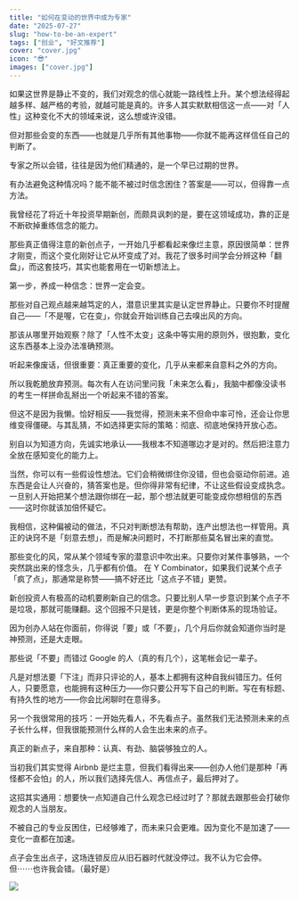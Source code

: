 ```yaml
---
title: "如何在变动的世界中成为专家"
date: "2025-07-27"
slug: "how-to-be-an-expert"
tags: ["创业", "好文推荐"]
cover: "cover.jpg"
icon: "😎"
images: ["cover.jpg"]
---
```

如果这世界是静止不变的，我们对观念的信心就能一路线性上升。某个想法经得起越多样、越严格的考验，就越可能是真的。许多人其实默默相信这一点——对「人性」这种变化不大的领域来说，这么想或许没错。



但对那些会变的东西——也就是几乎所有其他事物——你就不能再这样信任自己的判断了。



专家之所以会错，往往是因为他们精通的，是一个早已过期的世界。



有办法避免这种情况吗？能不能不被过时信念困住？答案是——可以，但得靠一点方法。



我曾经花了将近十年投资早期新创，而颇具讽刺的是，要在这领域成功，靠的正是不断砍掉重练信念的能力。



那些真正值得注意的新创点子，一开始几乎都看起来像烂主意，原因很简单：世界才刚变，而这个变化刚好让它从坏变成了对。我花了很多时间学会分辨这种「翻盘」，而这套技巧，其实也能套用在一切新想法上。



第一步，养成一种信念：世界一定会变。



那些对自己观点越来越笃定的人，潜意识里其实是认定世界静止。只要你不时提醒自己——「不是喔，它在变」，你就会开始训练自己去嗅出风的方向。



那该从哪里开始观察？除了「人性不太变」这条中等实用的原则外，很抱歉，变化这东西基本上没办法准确预测。



听起来像废话，但很重要：真正重要的变化，几乎从来都来自意料之外的方向。



所以我乾脆放弃预测。每次有人在访问里问我「未来怎么看」，我脑中都像没读书的考生一样拼命乱掰出一个听起来不错的答案。



但这不是因为我懒。恰好相反——我觉得，预测未来不但命中率可怜，还会让你思维变得僵硬。与其乱猜，不如选择更实际的策略：彻底、彻底地保持开放心态。



别自以为知道方向，先诚实地承认——我根本不知道哪边才是对的。然后把注意力全放在感知变化的能力上。



当然，你可以有一些假设性想法。它们会稍微绑住你没错，但也会驱动你前进。追东西是会让人兴奋的，猜答案也是。但你得非常有纪律，不让这些假设变成执念。
一旦别人开始把某个想法跟你绑在一起，那个想法就更可能变成你想相信的东西——这时你就该加倍怀疑它。



我相信，这种偏被动的做法，不只对判断想法有帮助，连产出想法也一样管用。真正的诀窍不是「刻意去想」，而是解决问题时，不打断那些莫名冒出来的直觉。



那些变化的风，常从某个领域专家的潜意识中吹出来。只要你对某件事够熟，一个突然跳出来的怪念头，几乎都有价值。
在 Y Combinator，如果我们说某个点子「疯了点」，那通常是称赞——搞不好还比「这点子不错」更赞。



新创投资人有极高的动机要刷新自己的信念。只要比别人早一步意识到某个点子不是垃圾，那就可能赚翻。这个回报不只是钱，更是你整个判断体系的现场验证。



因为创办人站在你面前，你得说「要」或「不要」，几个月后你就会知道你当时是神预测，还是大走眼。



那些说「不要」而错过 Google 的人（真的有几个），这笔帐会记一辈子。



凡是对想法要「下注」而非只评论的人，基本上都拥有这种自我纠错压力。任何人，只要愿意，也能拥有这种压力——你只要公开写下自己的判断。写在有标题、有持久性的地方——你会比闲聊时在意得多。



另一个我很常用的技巧：一开始先看人，不先看点子。虽然我们无法预测未来的点子长什么样，但我很能预测什么样的人会生出未来的点子。



真正的新点子，来自那种：认真、有劲、脑袋够独立的人。



当初我们其实觉得 Airbnb 是烂主意，但我们看得出来——创办人他们是那种「再怪都不会怕」的人，所以我们选择先信人、再信点子，最后押对了。



这招其实通用：想要快一点知道自己什么观念已经过时了？那就去跟那些会打破你观念的人当朋友。



不被自己的专业反困住，已经够难了，而未来只会更难。因为变化不是加速了——变化一直都在加速。



点子会生出点子，这场连锁反应从旧石器时代就没停过。我不认为它会停。
但⋯⋯也许我会错。（最好是）




![](https://prod-files-secure.s3.us-west-2.amazonaws.com/112d0858-5090-4d34-a606-b75eb8d65fd2/46476355-9cf3-4e99-9b7a-3531bc426380/1000202064.png?X-Amz-Algorithm=AWS4-HMAC-SHA256&X-Amz-Content-Sha256=UNSIGNED-PAYLOAD&X-Amz-Credential=ASIAZI2LB466Q25ZCDRF%2F20250917%2Fus-west-2%2Fs3%2Faws4_request&X-Amz-Date=20250917T163945Z&X-Amz-Expires=3600&X-Amz-Security-Token=IQoJb3JpZ2luX2VjEDAaCXVzLXdlc3QtMiJIMEYCIQCmf6LnnBeK4znCrNJJ1tS9cEbltakc2DIsEFF3N0aNiwIhAOKmcz%2BSoNuCXmIKAyUiB%2B1Mqc39CB5VfYCE2j4AtzHbKogECKn%2F%2F%2F%2F%2F%2F%2F%2F%2F%2FwEQABoMNjM3NDIzMTgzODA1IgxLn0iznndQWxf6K28q3AOBMcyhWVp%2FuH52IahvqyvSp1%2Bnmr%2BKQdrvoWXx9lFyDkhRHhQsvrk4nsdd3L41vOZYziyHAyGyeDtl3BYcBM9R1xpIuoHgsdB0bkcdq%2FTcEfjPjEIUBXOvc63t7C4qHEOk28jInO8eIuKO9AwOXA5OgQiR3GztSex4Uojk1YELyciJS39Q0a0q39xPqCMPlENgmVxBRus6I4MGr%2B%2BeTHLoGqUoRDC%2BpTUW4ThqQTGGWX2uqxmQ0yrjQD0vpJT67mTHIcq3QxvMgqQ%2BUpZC1fFcVoxuoTvsRo3zlpa6TLvS92vXnsMWAUoGtzfMHeLzwtrzr8HWp3UQe0PktntJq%2F9Zhaf1JzcMcr0d258pY5nFETKBW2dQYHAjofB10z3edFLg48znTyG7vNpavkPi4qy20zkDCIoL%2FA%2B8TGz77ZA%2FMdYHJSl3pU2Q3HnIJHM%2FUNPQyj5yWzt4vzxAxyjYfsimuyF8UG1BOtZVu2r7%2FmS8Jcq4IoFL9RJk356LyuDcUg0zmNXUReQL4sGier7%2BqezSHJbSU0MkvwHPYCKnJkkl8sEUCS2zCbJ0SWj53encYUviXmSI2w1hxu%2BmXm%2FoRSo8Mv%2FAMWF3lKJbYdhfaHY1o0iAf29WpXOMWp1VHzDWrKvGBjqkAaoeWnQQhTKnvjLRshnd7WQFPwFvDyJ9Msh1Aqb8cwB4j87yh%2BYkHovYNum8W66qcSfHJEdisJSwKhtGglE6l30QUQRyK90c3OdFFvKyQwibmcoeHq8Fb5GAr0qY4GlmPpmEClOmVhNSXRtbUBgYe2%2B0Xm0WhDX7%2FKswquGpBbY41QxYS6G4t6YpdPOasbiaHwbG7mHa3Lo5B%2BbSb9p4RqdrrttY&X-Amz-Signature=cfdcb24ed51ae520546384d129a7ccb8c57b8ba475141693a4552cb8d3229d80&X-Amz-SignedHeaders=host&x-amz-checksum-mode=ENABLED&x-id=GetObject)

